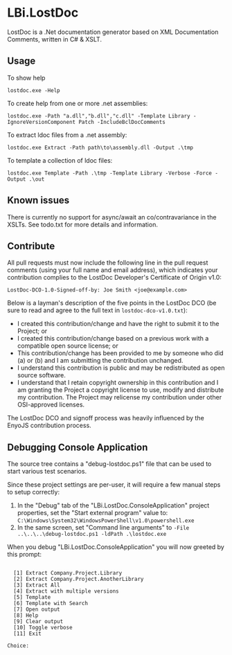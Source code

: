 LBi.LostDoc
===========
LostDoc is a .Net documentation generator based on XML Documentation Comments, written in C# & XSLT. 

Usage
-----

To show help
```
lostdoc.exe -Help
```

To create help from one or more .net assemblies:
```
lostdoc.exe -Path "a.dll","b.dll","c.dll" -Template Library -IgnoreVersionComponent Patch -IncludeBclDocComments
```

To extract ldoc files from a .net assembly:
```
lostdoc.exe Extract -Path path\to\assembly.dll -Output .\tmp
```

To template a collection of ldoc files:
```
lostdoc.exe Template -Path .\tmp -Template Library -Verbose -Force -Output .\out
```

Known issues
------------
There is currently no support for async/await an co/contravariance in the XSLTs.
See todo.txt for more details and information.

Contribute
----------
All pull requests must now include the following line in the pull request comments (using your full name and email address), which indicates your contribution complies to the LostDoc Developer's Certificate of Origin v1.0:

```LostDoc-DCO-1.0-Signed-off-by: Joe Smith <joe@example.com>```

Below is a layman's description of the five points in the LostDoc DCO (be sure to read and agree to the full text in ```lostdoc-dco-v1.0.txt```):

* I created this contribution/change and have the right to submit it to the Project; or
* I created this contribution/change based on a previous work with a compatible open source license; or
* This contribution/change has been provided to me by someone who did (a) or (b) and I am submitting the contribution unchanged.
* I understand this contribution is public and may be redistributed as open source software.
* I understand that I retain copyright ownership in this contribution and I am granting the Project a copyright license to use, modify and distribute my contribution. The Project may relicense my contribution under other OSI-approved licenses.

The LostDoc DCO and signoff process was heavily influenced by the EnyoJS contribution process.


Debugging Console Application
-----------------------------
The source tree contains a "debug-lostdoc.ps1" file that can be used
to start various test scenarios.

Since these project settings are per-user, it will require a few manual steps to setup correctly:

1. In the "Debug" tab of the "LBi.LostDoc.ConsoleApplication" project properties, set the "Start external program" value to: ```C:\Windows\System32\WindowsPowerShell\v1.0\powershell.exe```
2. In the same screen, set "Command line arguments" to ```-File ..\..\..\debug-lostdoc.ps1 -ldPath .\lostdoc.exe```

When you debug "LBi.LostDoc.ConsoleApplication" you will now greeted by this prompt:
```

  [1] Extract Company.Project.Library
  [2] Extract Company.Project.AnotherLibrary
  [3] Extract All
  [4] Extract with multiple versions
  [5] Template
  [6] Template with Search
  [7] Open output
  [8] Help
  [9] Clear output
  [10] Toggle verbose
  [11] Exit

Choice:
```
